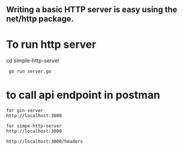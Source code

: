 
## Writing a basic HTTP server is easy using the net/http package.

# To run http server 

cd simple-http-server
```
 go run server.go

````

# to call api endpoint in postman

```
for gin-server
http://localhost:3000

for simpe-http-server
http://localhost:3000

http://localhost:3000/headers

```